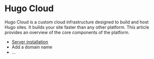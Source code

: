# Hugo Cloud

Hugo Cloud is a custom cloud infrastructure designed to build and host Hugo sites. It builds your site faster than any other platform. This article provides an overview of the core components of the platform.

- [Server installation](/server-install.md)
- Add a domain name
- ...
